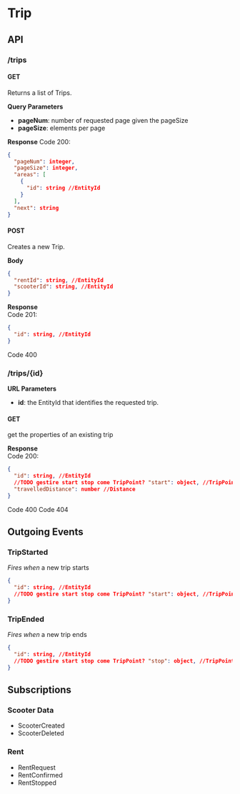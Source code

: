 # Trip

## API

### /trips

#### GET  
Returns a list of Trips.

**Query Parameters**  
- **pageNum**: number of requested page given the pageSize
- **pageSize**: elements per page

**Response**
Code 200:
```json
{
  "pageNum": integer,
  "pageSize": integer,
  "areas": [
    {
      "id": string //EntityId
    }
  ],
  "next": string
}
```


#### POST  
Creates a new Trip.

**Body**
```json
{
  "rentId": string, //EntityId
  "scooterId": string, //EntityId
}
```

**Response**  
Code 201:
```json
{
  "id": string, //EntityId
}
```

Code 400

### /trips/{id}

**URL Parameters**  
- **id**: the EntityId that identifies the requested trip.

#### GET  
get the properties of an existing trip

**Response**  
Code 200:
```json
{
  "id": string, //EntityId
  //TODO gestire start stop come TripPoint? "start": object, //TripPoint "stop": object, //TripPoint
  "travelledDistance": number //Distance
}
```
Code 400
Code 404

<!--ho pensato che non si potesse creare un trip da API perché viene fatto in modo automatico con l'evento del Rent-->

## Outgoing Events

### TripStarted  
*Fires when* a new trip starts
```json
{
  "id": string, //EntityId
  //TODO gestire start stop come TripPoint? "start": object, //TripPoint
}
```

### TripEnded  
*Fires when* a new trip ends
```json
{
  "id": string, //EntityId
  //TODO gestire start stop come TripPoint? "stop": object, //TripPoint
}
```

## Subscriptions

### Scooter Data  
- ScooterCreated
- ScooterDeleted


### Rent  
- RentRequest
- RentConfirmed
- RentStopped

